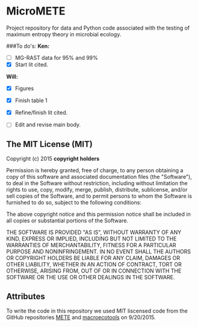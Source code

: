 # MicroMETE
Project repository for data and Python code associated with the testing of maximum entropy theory in microbial ecology. 


###To do's:
**Ken:**  
- [ ] MG-RAST data for 95% and 99%  
- [x] Start lit cited.

**Will:**  
- [x] Figures  
- [x] Finish table 1  
- [x] Refine/finish lit cited.  
- [ ] Edit and revise main body.


## The MIT License (MIT)

Copyright (c) 2015  **copyright holders**

Permission is hereby granted, free of charge, to any person obtaining a copy
of this software and associated documentation files (the "Software"), to deal
in the Software without restriction, including without limitation the rights
to use, copy, modify, merge, publish, distribute, sublicense, and/or sell
copies of the Software, and to permit persons to whom the Software is
furnished to do so, subject to the following conditions:

The above copyright notice and this permission notice shall be included in
all copies or substantial portions of the Software.

THE SOFTWARE IS PROVIDED "AS IS", WITHOUT WARRANTY OF ANY KIND, EXPRESS OR
IMPLIED, INCLUDING BUT NOT LIMITED TO THE WARRANTIES OF MERCHANTABILITY,
FITNESS FOR A PARTICULAR PURPOSE AND NONINFRINGEMENT. IN NO EVENT SHALL THE
AUTHORS OR COPYRIGHT HOLDERS BE LIABLE FOR ANY CLAIM, DAMAGES OR OTHER
LIABILITY, WHETHER IN AN ACTION OF CONTRACT, TORT OR OTHERWISE, ARISING FROM,
OUT OF OR IN CONNECTION WITH THE SOFTWARE OR THE USE OR OTHER DEALINGS IN
THE SOFTWARE.

## Attributes

To write the code in this repository we used MIT liscensed code from the GitHub repositories [METE](https://github.com/weecology/macroecotools) and [macroecotools](https://github.com/weecology/macroecotools) on 9/20/2015. 
